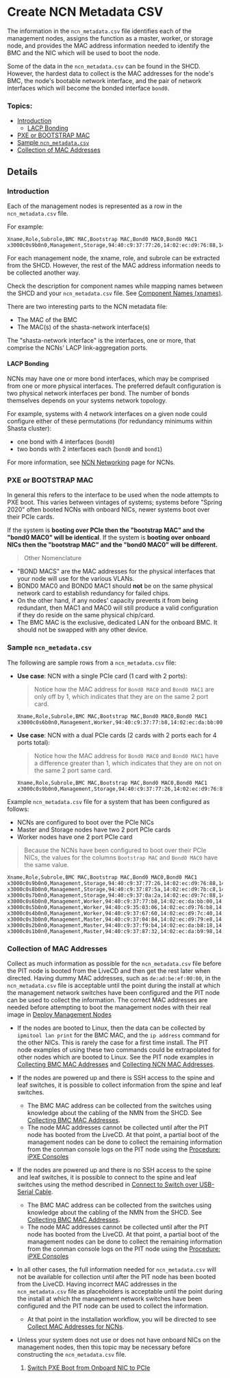 # Create NCN Metadata CSV

The information in the `ncn_metadata.csv` file identifies each of the management nodes, assigns the function
as a master, worker, or storage node, and provides the MAC address information needed to identify the BMC and
the NIC which will be used to boot the node.

Some of the data in the `ncn_metadata.csv` can be found in the SHCD. However, the hardest data
to collect is the MAC addresses for the node's BMC, the node's bootable network interface, and the
pair of network interfaces which will become the bonded interface `bond0`.

### Topics:

   * [Introduction](#introduction)
      * [LACP Bonding](#lacp_bonding)
   * [PXE or BOOTSTRAP MAC](#pxe_or_bootstrap_mac)
   * [Sample `ncn_metadata.csv`](#sample_ncn_metadata_csv)
   * [Collection of MAC Addresses](#collection_of_mac_addresses)

## Details

<a name="introduction"></a>
### Introduction

Each of the management nodes is represented as a row in the `ncn_metadata.csv` file.

For example:
```
Xname,Role,Subrole,BMC MAC,Bootstrap MAC,Bond0 MAC0,Bond0 MAC1
x3000c0s9b0n0,Management,Storage,94:40:c9:37:77:26,14:02:ec:d9:76:88,14:02:ec:d9:76:88,94:40:c9:5f:b6:92
```

For each management node, the xname, role, and subrole can be extracted from the SHCD. However, the rest of the
MAC address information needs to be collected another way.

Check the description for component names while mapping names between the SHCD and your `ncn_metadata.csv` file.
See [Component Names (xnames)](../operations/Component_Names_xnames.md).

There are two interesting parts to the NCN metadata file:
- The MAC of the BMC
- The MAC(s) of the shasta-network interface(s)

The "shasta-network interface" is the interfaces, one or more, that comprise the NCNs' LACP link-aggregation ports.

<a name="lacp_bonding"></a>
#### LACP Bonding

NCNs may have one or more bond interfaces, which may be comprised from one or more physical interfaces. The
preferred default configuration is two physical network interfaces per bond. The number
of bonds themselves depends on your systems network topology.

For example, systems with 4 network interfaces on a given node could configure either of these
permutations (for redundancy minimums within Shasta cluster):
- one bond with 4 interfaces (`bond0`)
- two bonds with 2 interfaces each (`bond0` and `bond1`)

For more information, see [NCN Networking](../background/ncn_networking.md) page for NCNs.

<a name="pxe_or_bootstrap_mac"></a>
### PXE or BOOTSTRAP MAC

In general this refers to the interface to be used when the node attempts to PXE boot. This varies between vintages
of systems; systems before "Spring 2020" often booted NCNs with onboard NICs, newer systems boot over their PCIe cards.

If the system is **booting over PCIe then the "bootstrap MAC" and the "bond0 MAC0" will be identical**. If the
system is **booting over onboard NICs then the "bootstrap MAC" and the "bond0 MAC0" will be different.**

> Other Nomenclature
- "BOND MACS" are the MAC addresses for the physical interfaces that your node will use for the various VLANs.
- BOND0 MAC0 and BOND0 MAC1 should **not** be on the same physical network card to establish redundancy for failed chips.
- On the other hand, if any nodes' capacity prevents it from being redundant, then MAC1 and MAC0 will still produce a valid configuration if they do reside on the same physical chip/card.
- The BMC MAC is the exclusive, dedicated LAN for the onboard BMC. It should not be swapped with any other device.

<a name="sample_ncn_metadata_csv"></a>
### Sample `ncn_metadata.csv`

The following are sample rows from a `ncn_metadata.csv` file:
* __Use case__: NCN with a single PCIe card (1 card with 2 ports):
    > Notice how the MAC address for `Bond0 MAC0` and `Bond0 MAC1` are only off by 1, which indicates that
    > they are on the same 2 port card.

    ```
    Xname,Role,Subrole,BMC MAC,Bootstrap MAC,Bond0 MAC0,Bond0 MAC1
    x3000c0s6b0n0,Management,Worker,94:40:c9:37:77:b8,14:02:ec:da:bb:00,14:02:ec:da:bb:00,14:02:ec:da:bb:01
    ```
* __Use case__: NCN with a dual PCIe cards (2 cards with 2 ports each for 4 ports total):
    > Notice how the MAC address for `Bond0 MAC0` and `Bond0 MAC1` have a difference greater than 1, which
    > indicates that they are on not on the same 2 port same card.

    ```
    Xname,Role,Subrole,BMC MAC,Bootstrap MAC,Bond0 MAC0,Bond0 MAC1
    x3000c0s9b0n0,Management,Storage,94:40:c9:37:77:26,14:02:ec:d9:76:88,14:02:ec:d9:76:88,94:40:c9:5f:b6:92
    ```

Example `ncn_metadata.csv` file for a system that has been configured as follows:
 * NCNs are configured to boot over the PCIe NICs
 * Master and Storage nodes have two 2 port PCIe cards
 * Worker nodes have one 2 port PCIe card
> Because the NCNs have been configured to boot over their PCIe NICs, the values for the columns `Bootstrap MAC` and `Bond0 MAC0` have the same value.

```
Xname,Role,Subrole,BMC MAC,Bootstrap MAC,Bond0 MAC0,Bond0 MAC1
x3000c0s9b0n0,Management,Storage,94:40:c9:37:77:26,14:02:ec:d9:76:88,14:02:ec:d9:76:88,94:40:c9:5f:b6:92
x3000c0s8b0n0,Management,Storage,94:40:c9:37:87:5a,14:02:ec:d9:7b:c8,14:02:ec:d9:7b:c8,94:40:c9:5f:b6:5c
x3000c0s7b0n0,Management,Storage,94:40:c9:37:0a:2a,14:02:ec:d9:7c:88,14:02:ec:d9:7c:88,94:40:c9:5f:9a:a8
x3000c0s6b0n0,Management,Worker,94:40:c9:37:77:b8,14:02:ec:da:bb:00,14:02:ec:da:bb:00,14:02:ec:da:bb:01
x3000c0s5b0n0,Management,Worker,94:40:c9:35:03:06,14:02:ec:d9:76:b8,14:02:ec:d9:76:b8,14:02:ec:d9:76:b9
x3000c0s4b0n0,Management,Worker,94:40:c9:37:67:60,14:02:ec:d9:7c:40,14:02:ec:d9:7c:40,14:02:ec:d9:7c:41
x3000c0s3b0n0,Management,Master,94:40:c9:37:04:84,14:02:ec:d9:79:e8,14:02:ec:d9:79:e8,94:40:c9:5f:b5:cc
x3000c0s2b0n0,Management,Master,94:40:c9:37:f9:b4,14:02:ec:da:b8:18,14:02:ec:da:b8:18,94:40:c9:5f:a3:a8
x3000c0s1b0n0,Management,Master,94:40:c9:37:87:32,14:02:ec:da:b9:98,14:02:ec:da:b9:98,14:02:ec:da:b9:99
```

<a name="collection_of_mac_addresses"></a>
### Collection of MAC Addresses

   Collect as much information as possible for the `ncn_metadata.csv` file before the PIT node is booted
   from the LiveCD and then get the rest later when directed. Having dummy MAC addresses, such as `de:ad:be:ef:00:00`,
   in the `ncn_metadata.csv` file is acceptable until the point during the install at which the management network
   switches have been configured and the PIT node can be used to collect the information. The correct MAC addresses
   are needed before attempting to boot the management nodes with their real image in
   [Deploy Management Nodes](index.md#deploy_management_nodes)

   * If the nodes are booted to Linux, then the data can be collected by `ipmitool lan print` for the BMC MAC,
   and the `ip address` command for the other NICs. This is rarely the case for a first time install.
   The PIT node examples of using these two commands could be extrapolated for other nodes which are booted to Linux.
   See the PIT node examples in [Collecting BMC MAC Addresses](collecting_bmc_mac_addresses.md) and
   [Collecting NCN MAC Addresses](collecting_ncn_mac_addresses.md).


   * If the nodes are powered up and there is SSH access to the spine and leaf switches, it is possible to
   collect information from the spine and leaf switches.
      * The BMC MAC address can be collected from the switches using knowledge about the cabling of the NMN from the SHCD. See [Collecting BMC MAC Addresses](collecting_bmc_mac_addresses.md).
      * The node MAC addresses cannot be collected until after the PIT node has booted from the LiveCD. At that point, a partial boot of the management nodes can be done to collect the remaining information from the conman console logs on the PIT node using the [Procedure: iPXE Consoles](collecting_ncn_mac_addresses.md#procedure-ipxe-consoles)

   * If the nodes are powered up and there is no SSH access to the spine and leaf switches, it is possible
   to connect to the spine and leaf switches using the method described in
   [Connect to Switch over USB-Serial Cable](connect_to_switch_over_usb_serial_cable.md).
      * The BMC MAC address can be collected from the switches using knowledge about the cabling of the NMN from the SHCD. See [Collecting BMC MAC Addresses](collecting_bmc_mac_addresses.md).
      * The node MAC addresses cannot be collected until after the PIT node has booted from the LiveCD. At that point, a partial boot of the management nodes can be done to collect the remaining information from the conman console logs on the PIT node using the [Procedure: iPXE Consoles](collecting_ncn_mac_addresses.md#procedure-ipxe-consoles)

   * In all other cases, the full information needed for `ncn_metadata.csv` will not be available for collection
   until after the PIT node has been booted from the LiveCD. Having incorrect MAC addresses
   in the `ncn_metadata.csv` file as placeholders is acceptable until the point during the install at which the management
   network switches have been configured and the PIT node can be used to collect the information.
      * At that point in the installation workflow, you will be directed to see [Collect MAC Addresses for NCNs](collect_mac_addresses_for_ncns.md).

   * Unless your system does not use or does not have onboard NICs on the management nodes, then this topic
   may be necessary before constructing the `ncn_metadata.csv` file.
      1. [Switch PXE Boot from Onboard NIC to PCIe](switch_pxe_boot_from_onboard_nic_to_pcie.md)

